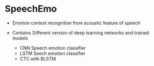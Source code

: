 # SpeechEmo
- Emotion context recognition from acoustic feature of speech

- Contains Different version of deep learning networks and trained models
  - CNN Speech emotion classifier 
  - LSTM Seech emotion classifier
  - CTC with BLSTM
